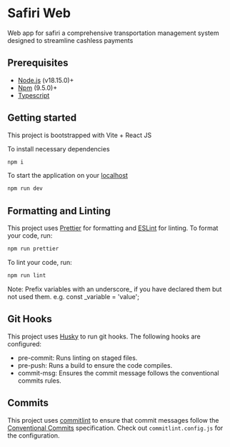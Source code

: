 # Safiri Web

Web app for safiri a comprehensive transportation management system designed to streamline cashless payments

## Prerequisites

- [Node.js](https://nodejs.org/en/download) (v18.15.0)+
- [Npm](https://www.npmjs.com/get-npm) (9.5.0)+
- [Typescript](https://www.typescriptlang.org/download)

## Getting started

This project is bootstrapped with Vite + React JS

To install necessary dependencies

```bash
npm i
```

To start the application on your [localhost](http://localhost:5173/)

```bash
npm run dev
```

## Formatting and Linting

This project uses [Prettier](https://prettier.io/) for formatting and [ESLint](https://eslint.org/) for linting. To format your code, run:

```bash
npm run prettier
```

To lint your code, run:

```bash
npm run lint
```

Note: Prefix variables with an underscore\_ if you have declared them but not used them.
e.g. const \_variable = 'value';

## Git Hooks

This project uses [Husky](https://typicode.github.io/husky) to run git hooks. The following hooks are configured:

- pre-commit: Runs linting on staged files.
- pre-push: Runs a build to ensure the code compiles.
- commit-msg: Ensures the commit message follows the conventional commits rules.

## Commits

This project uses [commitlint](https://commitlint.js.org/#/) to ensure that commit messages follow the [Conventional Commits](https://www.conventionalcommits.org/en/v1.0.0/) specification.
Check out `commitlint.config.js` for the configuration.

